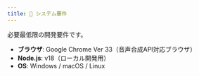```yaml
---
title: 📑 システム要件
---
```

必要最低限の開発要件です。
- **ブラウザ**: Google Chrome Ver 33（音声合成API対応ブラウザ）
- **Node.js**: v18（ローカル開発用）
- **OS**: Windows / macOS / Linux
